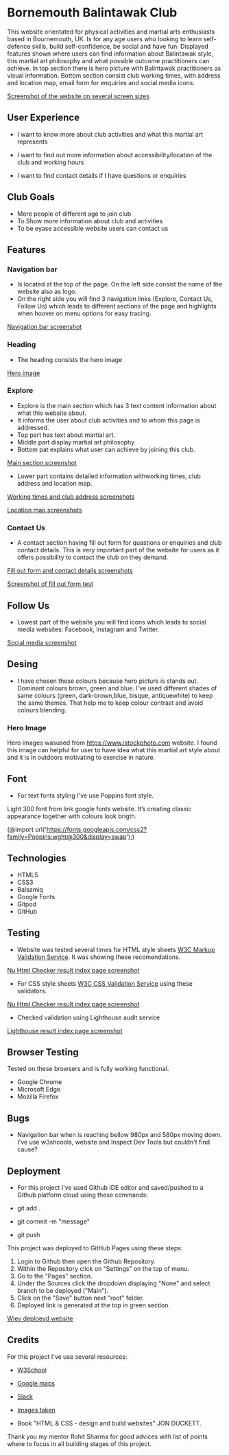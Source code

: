 # Bornemouth Balintawak Club

This website orientated for physical activities and martial arts enthusiasts based in Bournemouth, UK. 
Is for any age users who looking to learn self-defence skills, build self-confidence, be social and have fun. 
Displayed features shown where users can find information about Balintawak style, this martial art philosophy and what possible outcome practitioners can achieve. 
In top section there is hero picture with Balintawak practitioners as visual information. Bottom section consist club working times, with address and location map, email form for enquiries and social media icons. 

[Screenshot of the website on several screen sizes](assets/images/screenshot.responsive.test.png)

## User Experience

- I want to know more about club activities and what this martial art represents 

- I want to find out more information about accessibility/location of the club and working hours 

- I want to find contact details if I have questions or enquiries 

 
 

## Club Goals 


- More people of different age to join club 
- To Show more information about club and activities 
- To be eyase accessible website users can contact us 

## Features

### Navigation bar

- Is located at the top of the page. On the left side consist the name of the website also as logo. 
- On the right side you will find 3 navigation links (Explore, Contact Us, Follow Us) which leads to different sections of the page and highlights when hoover on menu options for easy tracing.

[Navigation bar screenshot](assets/images/navigation-bar-screenshot.png)

### Heading

- The heading consists the hero image

[Hero image](assets/images/depositphotos_544819246-stock-photo-escrima-kapap-instructor-demonstrates-sticks.jpg)

### Explore

- Explore is the main section which has 3 text content information about what this website about.
- It informs the user about club activities and to whom this page is addressed.
- Top part has text about martial art.
- Middle part display martial art philosophy
- Bottom pat explains what user can achieve by joining this club.

[Main section screenshot](assets/images/main-section-1.jpg)

- Lower part contains detailed information withworking times, club address and location map.

[Working times and club address screenshots](assets/images/main-section-2.jpg)

[Location map screenshots](assets/images/main-section-3.jpg)

### Contact Us

- A contact section having fill out form for quastions or enquiries and club contact details. This is very important part of the website for users as it offers possibility to contact the club on they demand.

[Fill out form and contact details screenshots](assets/images/contact-screenshot.jpg)

[Screenshot of fill out form test](assets/images/contact-form-test.png)

## Follow Us

- Lowest part of the website you will find icons which leads to social media websites: Facebook, Instagram and Twitter.

[Social media screenshot](assets/images/follow-screenshot.jpg)

## Desing

- I have chosen these colours because hero picture is stands out. Dominant colours brown, green and blue. I've used different shades of same colours (green, dark-brown,blue, bisque, antiquewhite) to keep the same themes. That help me to keep colour contrast and avoid colours blending.

### Hero Image

Hero images wasused from https://www.istockphoto.com website. I found this image can helpful for user to have idea what this martial art style about and it is in outdoors motivating to exercise in nature.

## Font  

- For text fonts styling I've use Poppins font style.

Light 300 font from link google fonts website. It’s creating classic appearance together with colours look brigth.

(@import url('https://fonts.googleapis.com/css2?family=Poppins:wght@300&display=swap');)

## Technologies

* HTML5
* CSS3
* Balsamiq
* Google Fonts
* Gitpod 
* GitHub

## Testing

- Website was tested several times for HTML style sheets [W3C Markup Validation Service](https://validator.w3.org/). It was showing these recomendations.

[Nu Html Checker result index page screenshot](assets/images/html.test.worning.png)

- For CSS style sheets [W3C CSS Validation Service](https://jigsaw.w3.org/css-validator/validator.html.en) using these validators.

[Nu Html Checker result index page screenshot](assets/images/css-test-screenshot.jpg)

- Checked validation using Lighthouse audit service 

[Lighthouse result index page screenshot](assets/images/ligthhouse-test.png)

## Browser Testing

Tested on these browsers and is fully working functional.

- Google Chrome
- Microsoft Edge
- Mozilla Firefox

## Bugs

- Navigation bar when is reaching bellow 980px and 580px moving down. I've use w3shcools, website and Inspect Dev Tools but couldn't find cause?

## Deployment

- For this project I've used Github IDE editor and saved/pushed to a Github platform cloud using these commands:

- git add .  
- git commit -m "message"  
- git push  

This project was deployed to GitHub Pages using these steps:

1. Login to Github then open the Github Repository.
2. Within the Repository click on "Settings" on the top of menu.
3. Go to the "Pages" section.
4. Under the Sources click the dropdown displaying "None" and select branch to be deployed ("Main").
5. Click on the "Save" button next "root" folder.
6. Deployed link is generated at the top in green section.

[Wiev deploeyd website](https://github.com/VitalijusSeskovas/my-full.temp.V.git)

## Credits

For this project I've use several resources:

- [W3School](https://www.w3schools.com/)

- [Google maps](https://www.maps.ie/create-google-map/)

- [Slack](https://app.slack.com/)

- [Images taken](https://www.istockphoto.com/)

- Book "HTML & CSS - design and build websites" JON DUCKETT.

Thank you my mentor Rohit Sharma for good advices with list of points where to focus in all building stages of this project.

